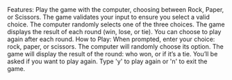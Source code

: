 ##
Features:
Play the game with the computer, choosing between Rock, Paper, or Scissors.
The game validates your input to ensure you select a valid choice.
The computer randomly selects one of the three choices.
The game displays the result of each round (win, lose, or tie).
You can choose to play again after each round.
How to Play:
When prompted, enter your choice: rock, paper, or scissors.
The computer will randomly choose its option.
The game will display the result of the round: who won, or if it’s a tie.
You’ll be asked if you want to play again. Type 'y' to play again or 'n' to exit the game.
